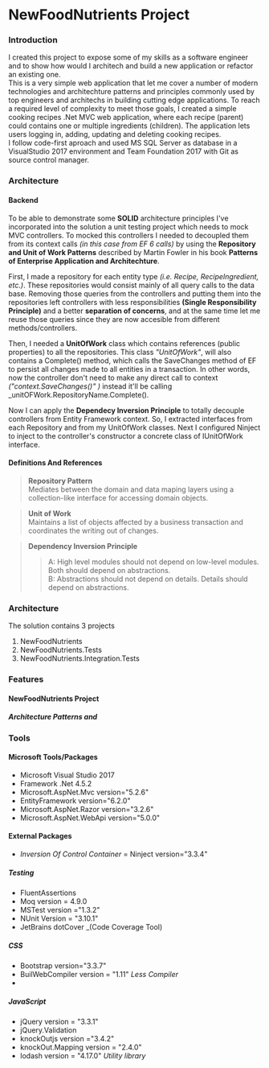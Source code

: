 # NewFoodNutrients Project

### Introduction

I created this project to expose some of my skills as a software engineer and to show how would I architech and build a new application or refactor an existing one.  
This is a very simple web application that let me cover a number of modern technologies and architechture patterns and principles commonly used by top engineers and architechs in building cutting edge applications.
To reach a required level of complexity to meet those goals, I created a simple cooking recipes .Net MVC web application, where each recipe (parent) could contains one or multiple ingredients (children).  The application lets users logging in, adding, updating and deleting cooking recipes.  
I follow code-first aproach and used MS SQL Server as database in a VisualStudio 2017 environment and Team Foundation 2017 with Git as source control manager.

### Architecture
#### Backend
To be able to demonstrate some __SOLID__ architecture principles I've incorporated into the solution a unit testing project which needs to mock MVC controllers.  To mocked this controllers I needed to decoupled them from its context calls _(in this case from EF 6 calls)_ by using the __Repository and Unit of Work Patterns__ described by Martin Fowler in his book __Patterns of Enterprise Application and Architechture__. 

First, I made a repository for each entity type _(i.e. Recipe, RecipeIngredient, etc.)_.  These repositories would consist mainly of all query calls to the data base.  Removing those queries from the controllers and putting them into the repositories left controllers with less responsibilities __(Single Responsibility Principle)__ and a better __separation of concerns__, and at the same time let me reuse those queries since they are now accesible from different methods/controllers. 

Then, I needed a __UnitOfWork__ class which contains references (public properties) to all the repositories.  This class _"UnitOfWork"_, will also contains a Complete() method, which calls the SaveChanges method of EF to persist all changes made to all entities in a transaction. In other words, now the controller don't need to make any direct call to context _("context.SaveChanges()" )_ instead it'll be calling _unitOFWork.RepositoryName.Complete().  

Now I can apply the __Dependecy Inversion Principle__ to totally decouple controllers from Entity Framework context.  So, I extracted interfaces from each Repository and from my UnitOfWork classes.  Next I configured Ninject to inject to the controller's constructor a concrete class of IUnitOfWork interface.  

#### Definitions And References
> __Repository Pattern__  
> Mediates between the domain and data maping layers using a collection-like interface for accessing domain objects.

>__Unit of Work__  
>Maintains a list of objects affected by a business transaction and coordinates the writing out of changes.	

>__Dependency Inversion Principle__  
>> A: High level modules should not depend on low-level modules. Both should depend on abstractions.  
>> B: Abstractions should not depend on details.  Details should depend on abstractions.




### Architecture

The solution contains 3 projects
1. NewFoodNutrients
2. NewFoodNutrients.Tests
3. NewFoodNutrients.Integration.Tests
### Features
#### NewFoodNutrients Project
##### Architecture Patterns and 



### Tools

#### Microsoft Tools/Packages
- Microsoft Visual Studio 2017
- Framework .Net 4.5.2
- Microsoft.AspNet.Mvc version="5.2.6"
- EntityFramework version="6.2.0"
- Microsoft.AspNet.Razor version="3.2.6"
- Microsoft.AspNet.WebApi version="5.0.0"

#### External Packages
-   _Inversion Of Control Container_ = Ninject version="3.3.4"  


##### Testing
-	FluentAssertions
-	Moq version =  4.9.0
-	MSTest version ="1.3.2"
-	NUnit Version = "3.10.1"
-	JetBrains dotCover _(Code Coverage Tool)

##### CSS
- Bootstrap version="3.3.7"
- BuilWebCompiler	version = "1.11" _Less Compiler_
- 

##### JavaScript
- jQuery version = "3.3.1"
- jQuery.Validation 
- knockOutjs version ="3.4.2"
- knockOut.Mapping version = "2.4.0"
- lodash version = "4.17.0" _Utility library_



